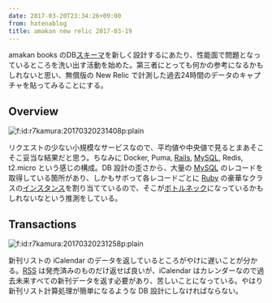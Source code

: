 ```yaml
---
date: 2017-03-20T23:34:26+09:00
from: hatenablog
title: amakan new relic 2017-03-19
---
```


<p>amakan books のDB<a class="keyword" href="http://d.hatena.ne.jp/keyword/%A5%B9%A5%AD%A1%BC%A5%DE">スキーマ</a>を新しく設計するにあたり、性能面で問題となっているところを洗い出す活動を始めた。第三者にとっても何かの参考になるかもしれないと思い、無償版の New Relic で計測した過去24時間のデータのキャプチャを貼ってみることにする。</p>

<h2>Overview</h2>

<p><span itemscope itemtype="http://schema.org/Photograph"><img src="https://cdn-ak.f.st-hatena.com/images/fotolife/r/r7kamura/20170320/20170320231408.png" alt="f:id:r7kamura:20170320231408p:plain" title="f:id:r7kamura:20170320231408p:plain" class="hatena-fotolife" itemprop="image"></span></p>

<p>リクエストの少ない小規模なサービスなので、平均値や中央値で見るとまあそこそこ妥当な結果だと思う。ちなみに Docker, Puma, <a class="keyword" href="http://d.hatena.ne.jp/keyword/Rails">Rails</a>, <a class="keyword" href="http://d.hatena.ne.jp/keyword/MySQL">MySQL</a>, Redis, t2.micro という感じの構成。DB 設計の歪さから、大量の <a class="keyword" href="http://d.hatena.ne.jp/keyword/MySQL">MySQL</a> のレコードを取得している箇所があり、しかもサボって各レコードごとに <a class="keyword" href="http://d.hatena.ne.jp/keyword/Ruby">Ruby</a> の豪華なクラスの<a class="keyword" href="http://d.hatena.ne.jp/keyword/%A5%A4%A5%F3%A5%B9%A5%BF%A5%F3%A5%B9">インスタンス</a>を割り当てているので、そこが<a class="keyword" href="http://d.hatena.ne.jp/keyword/%A5%DC%A5%C8%A5%EB%A5%CD%A5%C3%A5%AF">ボトルネック</a>になっているかもしれないなという推測をしている。</p>

<h2>Transactions</h2>

<p><span itemscope itemtype="http://schema.org/Photograph"><img src="https://cdn-ak.f.st-hatena.com/images/fotolife/r/r7kamura/20170320/20170320231258.png" alt="f:id:r7kamura:20170320231258p:plain" title="f:id:r7kamura:20170320231258p:plain" class="hatena-fotolife" itemprop="image"></span></p>

<p>新刊リストの iCalendar のデータを返しているところがやけに遅いことが分かる。<a class="keyword" href="http://d.hatena.ne.jp/keyword/RSS">RSS</a> は発売済みのものだけ返せば良いが、iCalendar はカレンダーなので過去未来すべての新刊データを返す必要があり、苦しいことになっている。やはり新刊リスト計算処理が簡単になるような DB 設計にしなければならない。</p>

